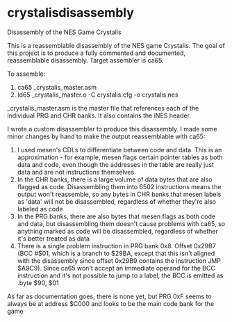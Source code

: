 # crystalisdisassembly
Disassembly of the NES Game Crystalis

This is a reassemblable disassembly of the NES game Crystalis. The goal of this project is to produce a fully commented and documented, reassemblable disassembly. Target assembler is ca65.

To assemble:

  1. ca65 _crystalis_master.asm
  2. ld65 _crystalis_master.o -C crystalis.cfg -o crystalis.nes

_crystalis_master.asm is the master file that references each of the individual PRG and CHR banks. It also contains the iNES header.

I wrote a custom disassembler to produce this disassembly. I made some minor changes by hand to make the output reassemblable with ca65:
  1. I used mesen's CDLs to differentiate between code and data. This is an approximation - for example, mesen flags certain pointer tables as both data and code, even though the addresses in the table are really just data and are not instructions themselves
  2. In the CHR banks, there is a large volume of data bytes that are also flagged as code. Disassembling them into 6502 instructions means the output won't reassemble, so any bytes in CHR banks that mesen labels as 'data' will not be disassembled, regardless of whether they're also labeled as code
  3. In the PRG banks, there are also bytes that mesen flags as both code and data, but disassembling them doesn't cause problems with ca65, so anything marked as code will be disassembled, regardless of whether it's better treated as data
  4. There is a single problem instruction in PRG bank 0x8. Offset 0x29B7 (BCC #$01, which is a branch to $29BA, except that this isn't aligned with the disassembly since offset 0x29B9 contains the instruction JMP $A9C9). Since ca65 won't accept an immediate operand for the BCC instruction and it's not possible to jump to a label, the BCC is emitted as .byte $90, $01

As far as documentation goes, there is none yet, but PRG 0xF seems to always be at address $C000 and looks to be the main code bank for the game
